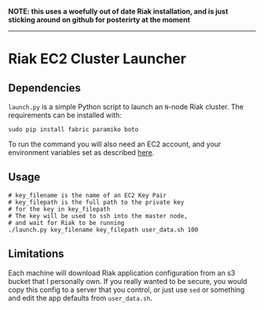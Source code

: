 __NOTE: this uses a woefully out of date Riak installation,
and is just sticking around on github for posterirty at the moment__

___


# Riak EC2 Cluster Launcher


## Dependencies
`launch.py` is a simple Python script to launch an `N`-node Riak cluster. The requirements can be installed
with:

    sudo pip install fabric paramiko boto

To run the command you will also need an EC2 account, and your environment variables set as described
[here](http://code.google.com/p/boto/wiki/BotoConfig).

## Usage

    # key_filename is the name of an EC2 Key Pair
    # key_filepath is the full path to the private key
    # for the key in key_filepath
    # The key will be used to ssh into the master node,
    # and wait for Riak to be running
    ./launch.py key_filename key_filepath user_data.sh 100

## Limitations

Each machine will download Riak application configuration from an s3 bucket that I personally own.
If you really wanted to be secure, you would copy this config to a server that you control, or
just use `sed` or something and edit the app defaults from `user_data.sh`.
